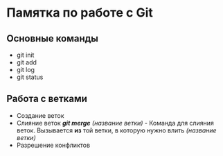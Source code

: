 # Памятка по работе с Git
## Основные команды
* git init
* git add
* git log
* git status
## Работа с ветками
* Создание веток
* Слияние веток
_**git merge**_ *(название ветки)* - Команда для слияния веток. Вызывается **из** той ветки, в которую нужно влить *(название ветки)*
* Разрешение конфликтов
